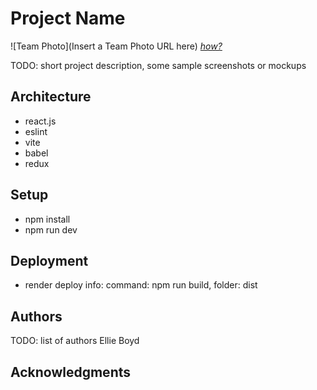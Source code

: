 # Project Name

![Team Photo](Insert a Team Photo URL here)
[*how?*](https://help.github.com/articles/about-readmes/#relative-links-and-image-paths-in-readme-files)

TODO: short project description, some sample screenshots or mockups

## Architecture

* react.js
* eslint
* vite
* babel
* redux

## Setup

* npm install
* npm run dev

## Deployment

* render deploy info: command: npm run build, folder: dist

## Authors

TODO: list of authors
Ellie Boyd

## Acknowledgments

